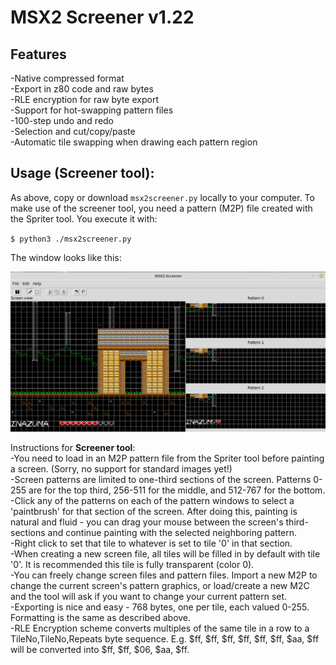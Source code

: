 # MSX2 Screener v1.22

## Features
-Native compressed format<br>
-Export in z80 code and raw bytes<br>
-RLE encryption for raw byte export<br>
-Support for hot-swapping pattern files<br>
-100-step undo and redo<br>
-Selection and cut/copy/paste<br>
-Automatic tile swapping when drawing each pattern region<br>

## Usage (Screener tool):
As above, copy or download `msx2screener.py` locally to your computer. To make use of the screener tool, you need a pattern (M2P) file created with the Spriter tool. You execute it with:<br>

`$ python3 ./msx2screener.py`<br>

The window looks like this:<br>

![ss2](m2s7.png)


Instructions for **Screener tool**:<br>
-You need to load in an M2P pattern file from the Spriter tool before painting a screen. (Sorry, no support for standard images yet!)<br>
-Screen patterns are limited to one-third sections of the screen. Patterns 0-255 are for the top third, 256-511 for the middle, and 512-767 for the bottom.<br>
-Click any of the patterns on each of the pattern windows to select a 'paintbrush' for that section of the screen. After doing this, painting is natural and fluid - you can drag your mouse between the screen's third-sections and continue painting with the selected neighboring pattern.<br>
-Right click to set that tile to whatever is set to tile '0' in that section. <br>
-When creating a new screen file, all tiles will be filled in by default with tile '0'. It is recommended this tile is fully transparent (color 0).<br>
-You can freely change screen files and pattern files. Import a new M2P to change the current screen's pattern graphics, or load/create a new M2C and the tool will ask if you want to change your current pattern set.<br>
-Exporting is nice and easy - 768 bytes, one per tile, each valued 0-255. Formatting is the same as described above.<br>
-RLE Encryption scheme converts multiples of the same tile in a row to a TileNo,TileNo,Repeats byte sequence. E.g. $ff, $ff, $ff, $ff, $ff, $ff, $aa, $ff will be converted into $ff, $ff, $06, $aa, $ff.
